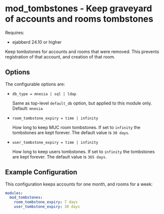 mod_tombstones - Keep graveyard of accounts and rooms tombstones
================================================================

Requires:
- ejabberd 24.10 or higher


Keep tombstones for accounts and rooms that were removed.
This prevents registration of that account, and creation of that room.


Options
-------

The configurable options are:

- `db_type = mnesia | sql | ldap`

  Same as top-level `default_db` option, but applied to this module only.
  Default: `mnesia`

- `room_tombstone_expiry = time | infinity`

  How long to keep MUC room tombstones.
  If set to `infinity` the tombstones are kept forever.
  The default value is `30 days`.

- `user_tombstone_expiry = time | infinity`

  How long to keep users tombstones.
  If set to `infinity` the tombstones are kept forever.
  The default value is `365 days`.


Example Configuration
---------------------

This configuration keeps accounts for one month, and rooms for a week:

```yaml
modules:
  mod_tombstones:
    room_tombstone_expiry: 7 days
    user_tombstone_expiry: 30 days
```


